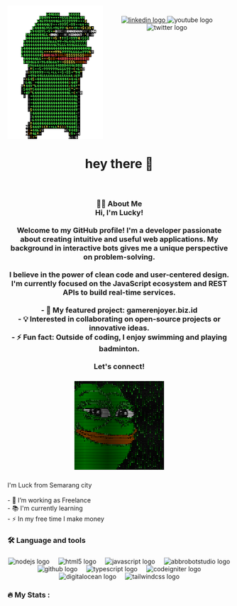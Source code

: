 <img align="left" height="300" src="/dance.gif"  />

###

<div align="center">
  <a href="https://www.linkedin.com/in/luckie-aprieliyana/" target="_blank">
    <img src="https://img.shields.io/static/v1?message=LinkedIn&logo=linkedin&label=&color=0077B5&logoColor=white&labelColor=&style=for-the-badge" height="25" alt="linkedin logo"  />
  </a>
  <img src="https://img.shields.io/static/v1?message=Youtube&logo=youtube&label=&color=FF0000&logoColor=white&labelColor=&style=for-the-badge" height="25" alt="youtube logo"  />
  <img src="https://img.shields.io/static/v1?message=Twitter&logo=twitter&label=&color=1DA1F2&logoColor=white&labelColor=&style=for-the-badge" height="25" alt="twitter logo"  />
</div>

###

<br clear="both">

<h1 align="center">hey there 👋</h1>

###

<br clear="both">

<h3 align="center">👩‍💻 About Me<br>Hi, I'm Lucky!<br><br>Welcome to my GitHub profile! I'm a developer passionate about creating intuitive and useful web applications. My background in interactive bots gives me a unique perspective on problem-solving.<br><br>I believe in the power of clean code and user-centered design. I'm currently focused on the JavaScript ecosystem and REST APIs to build real-time services.<br><br>- 🚀 My featured project: gamerenjoyer.biz.id<br>- 💡 Interested in collaborating on open-source projects or innovative ideas.<br>- ⚡ Fun fact: Outside of coding, I enjoy swimming and playing badminton.<br><br>Let's connect!</h3>

###

<div align="center">
  <img height="200" src="/programmer.gif"  />
</div>

###

<p align="left">I'm Luck from Semarang city<br><br>- 🔭 I’m working as Freelance<br>- 📚 I'm currently learning <br>- ⚡ In my free time I make money</p>

###

<h3 align="left">🛠 Language and tools</h3>

###

<div align="center">
  <img src="https://cdn.jsdelivr.net/gh/devicons/devicon/icons/nodejs/nodejs-original.svg" height="40" alt="nodejs logo"  />
  <img width="12" />
  <img src="https://cdn.jsdelivr.net/gh/devicons/devicon/icons/html5/html5-original.svg" height="40" alt="html5 logo"  />
  <img width="12" />
  <img src="https://cdn.jsdelivr.net/gh/devicons/devicon/icons/javascript/javascript-original.svg" height="40" alt="javascript logo"  />
  <img width="12" />
  <img src="https://skillicons.dev/icons?i=bots" height="40" alt="abbrobotstudio logo"  />
  <img width="12" />
  <img src="https://cdn.jsdelivr.net/gh/devicons/devicon/icons/github/github-original.svg" height="40" alt="github logo"  />
  <img width="12" />
  <img src="https://skillicons.dev/icons?i=ts" height="40" alt="typescript logo"  />
  <img width="12" />
  <img src="https://cdn.simpleicons.org/codeigniter/EF4223" height="40" alt="codeigniter logo"  />
  <img width="12" />
  <img src="https://cdn.simpleicons.org/digitalocean/0080FF" height="40" alt="digitalocean logo"  />
  <img width="12" />
  <img src="https://cdn.simpleicons.org/tailwindcss/06B6D4" height="40" alt="tailwindcss logo"  />
</div>

###

<h3 align="left">🔥   My Stats :</h3>

###
